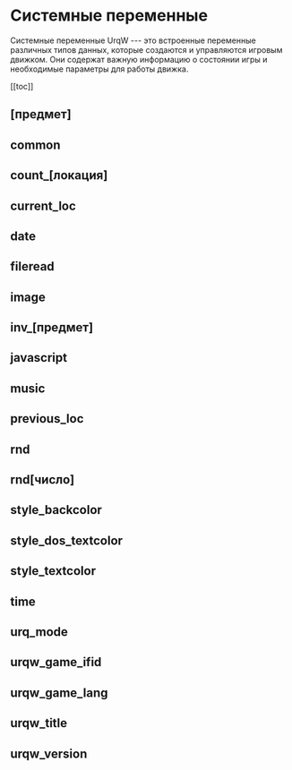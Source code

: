 <!--
    Copyright (C) 2025 Nikita Tseykovets <tseikovets@rambler.ru>
    This file is part of UrqW Documentation.
    SPDX-License-Identifier: CC-BY-SA-4.0
-->

# Системные переменные

Системные переменные UrqW --- это встроенные переменные различных типов данных, которые создаются и управляются игровым движком. Они содержат важную информацию о состоянии игры и необходимые параметры для работы движка.

[[toc]]

## [предмет]

## common

## count_[локация]

## current_loc

## date

## fileread

## image

## inv_[предмет]

## javascript

## music

## previous_loc

## rnd

## rnd[число]

## style_backcolor

## style_dos_textcolor

## style_textcolor

## time

## urq_mode

## urqw_game_ifid

## urqw_game_lang

## urqw_title

## urqw_version
